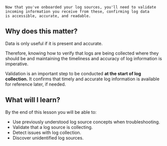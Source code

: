 
```
Now that you've onboarded your log sources, you'll need to validate incoming information you receive from these, confirming log data is accessible, accurate, and readable.
```


##  Why does this matter?

Data is only useful if it is present and accurate. 

Therefore, knowing how to verify that logs are being collected where they should be and maintaining the timeliness and accuracy of log information is imperative.

Validation is an important step to be conducted **at the start of log collection.** It confirms that timely and accurate log information is available for reference later, if needed.



## What will I learn?

By the end of this lesson you will be able to:

- Use previously understood log source concepts when troubleshooting.
- Validate that a log source is collecting.
- Detect issues with log collection.
- Discover unidentified log sources.



